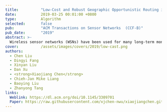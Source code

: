 ```yaml
---
title:          "Low-Cost and Robust Geographic Opportunistic Routing in a Strip Topology Wireless Network"
date:           2019-03-25 00:01:00 +0800
type:           Algorithm
selected:       false
pub:            "ACM Transactions on Sensor Networks  (CCF-B)"
pub_date:       "2019"
abstract: >-
  Wireless sensor networks (WSNs) have been used for many long-term monitoring applications with the strip topology that is ubiquitous in the real-world deployment, such as pipeline monitoring, water quality monitoring, vehicle monitoring, and Great Wall monitoring. The efficiency of routing strategy has been playing a key role in serving such monitoring applications. In this article, we first present a robust geographic opportunistic routing (GOR) approach—LIght Propagation Selection (LIPS)—that can provide a short path with low energy consumption, communication overhead, and packet loss. To overcome the complication caused by the multi-turning point structure, we propose the virtual Plane mirror (VPM) algorithm, inspired by the light propagation, which is to map the strip topology into the straight one logically. We then select partial neighbors as the candidates to avoid blindly involving all next-hop neighbors and ensure the data transmission along the correct direction. Two implementation problems of VPM—transmission spread angle and the communication range—are thoroughly analyzed based on the percolation theory. Based on the preceding candidate selection algorithms, we propose a GOR algorithm in the strip topology network. By theoretical analysis and extensive simulation, we illustrate the validity and higher transmission performance of LIPS in strip WSNs. In addition, we have proved that the length of the path in LIPS is two times the length of the shortest path via geometrical analysis. Simulation results show that the transmission success rate of our approach is 26.37% higher than the state-of-the-art approach, and the communication overhead and energy consumption rate are 33.11% and 40.23% lower, respectively. 
cover:          /assets/images/covers/2019/low-cast.png
authors:
  - Chen Liu
  - Dingyi Fang
  - Xinyan Liu
  - Dan Xu
  - <strong>Xiaojiang Chen</strong>
  - Chieh-Jan Mike Liang
  - Baoying Liu
  - Zhanyong Tang 
links:
  Weblink: https://dl.acm.org/doi/10.1145/3309701
  Paper: https://raw.githubusercontent.com/xjchen-nwu/xiaojiangchen.github.io/main/paper/2019/Low-Cost.pdf
---
```


